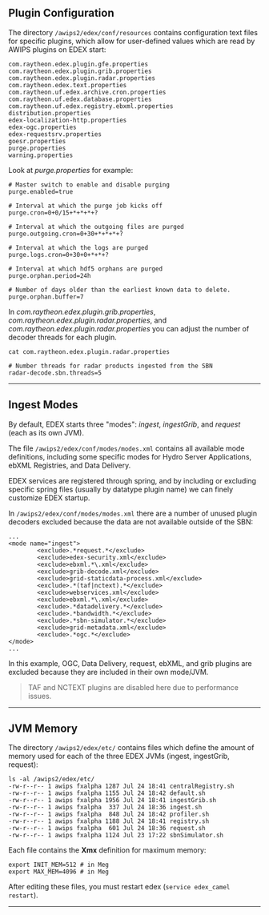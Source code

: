 

## Plugin Configuration

The directory `/awips2/edex/conf/resources` contains configuration text files for specific plugins, which allow for user-defined values which are read by AWIPS plugins on EDEX start:

    com.raytheon.edex.plugin.gfe.properties
    com.raytheon.edex.plugin.grib.properties
    com.raytheon.edex.plugin.radar.properties
    com.raytheon.edex.text.properties
    com.raytheon.uf.edex.archive.cron.properties
    com.raytheon.uf.edex.database.properties
    com.raytheon.uf.edex.registry.ebxml.properties
    distribution.properties
    edex-localization-http.properties
    edex-ogc.properties
    edex-requestsrv.properties
    goesr.properties
    purge.properties
    warning.properties
    
Look at *purge.properties* for example:

    # Master switch to enable and disable purging
    purge.enabled=true
    
    # Interval at which the purge job kicks off
    purge.cron=0+0/15+*+*+*+?
    
    # Interval at which the outgoing files are purged
    purge.outgoing.cron=0+30+*+*+*+?
    
    # Interval at which the logs are purged
    purge.logs.cron=0+30+0+*+*+?
    
    # Interval at which hdf5 orphans are purged
    purge.orphan.period=24h
    
    # Number of days older than the earliest known data to delete.
    purge.orphan.buffer=7

In *com.raytheon.edex.plugin.grib.properties*, *com.raytheon.edex.plugin.radar.properties*, and *com.raytheon.edex.plugin.radar.properties* you can adjust the number of decoder threads for each plugin.

    cat com.raytheon.edex.plugin.radar.properties
    
    # Number threads for radar products ingested from the SBN
    radar-decode.sbn.threads=5

---

## Ingest Modes

By default, EDEX starts three "modes": *ingest*, *ingestGrib*, and *request* (each as its own JVM).

The file `/awips2/edex/conf/modes/modes.xml` contains all available mode definitions, including some specific modes for Hydro Server Applications, ebXML Registries, and Data Delivery. 

EDEX services are registered through spring, and by including or excluding specific spring files (usually by datatype plugin name) we can finely customize EDEX startup. 

In `/awips2/edex/conf/modes/modes.xml` there are a number of unused plugin decoders excluded because the data are not available outside of the SBN:
	
	...
	<mode name="ingest">
            <exclude>.*request.*</exclude>
            <exclude>edex-security.xml</exclude>
            <exclude>ebxml.*\.xml</exclude>
            <exclude>grib-decode.xml</exclude>
            <exclude>grid-staticdata-process.xml</exclude>
            <exclude>.*(taf|nctext).*</exclude>
            <exclude>webservices.xml</exclude>
            <exclude>ebxml.*\.xml</exclude>
            <exclude>.*datadelivery.*</exclude>
            <exclude>.*bandwidth.*</exclude>
            <exclude>.*sbn-simulator.*</exclude>
            <exclude>grid-metadata.xml</exclude>
            <exclude>.*ogc.*</exclude>
    </mode>
	...

In this example, OGC, Data Delivery, request, ebXML, and grib plugins are excluded because they are included in their own mode/JVM.

> TAF and NCTEXT plugins are disabled here due to performance issues.

---

## JVM Memory

The directory `/awips2/edex/etc/` contains files which define the amount of memory used for each of the three EDEX JVMs (ingest, ingestGrib, request):

	ls -al /awips2/edex/etc/
    -rw-r--r-- 1 awips fxalpha 1287 Jul 24 18:41 centralRegistry.sh
    -rw-r--r-- 1 awips fxalpha 1155 Jul 24 18:42 default.sh
    -rw-r--r-- 1 awips fxalpha 1956 Jul 24 18:41 ingestGrib.sh
    -rw-r--r-- 1 awips fxalpha  337 Jul 24 18:36 ingest.sh
    -rw-r--r-- 1 awips fxalpha  848 Jul 24 18:42 profiler.sh
    -rw-r--r-- 1 awips fxalpha 1188 Jul 24 18:41 registry.sh
    -rw-r--r-- 1 awips fxalpha  601 Jul 24 18:36 request.sh
    -rw-r--r-- 1 awips fxalpha 1124 Jul 23 17:22 sbnSimulator.sh

Each file contains the **Xmx** definition for maximum memory:

	export INIT_MEM=512 # in Meg
	export MAX_MEM=4096 # in Meg

After editing these files, you must restart edex (`service edex_camel restart`).

---
